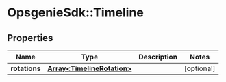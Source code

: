 # OpsgenieSdk::Timeline

## Properties
Name | Type | Description | Notes
------------ | ------------- | ------------- | -------------
**rotations** | [**Array&lt;TimelineRotation&gt;**](TimelineRotation.md) |  | [optional] 


